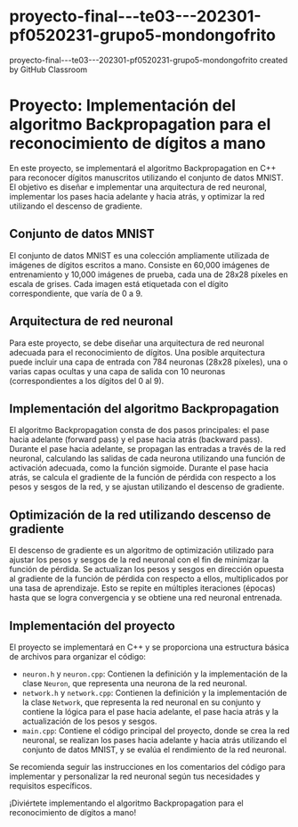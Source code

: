 # proyecto-final---te03---202301-pf0520231-grupo5-mondongofrito
proyecto-final---te03---202301-pf0520231-grupo5-mondongofrito created by GitHub Classroom
# Proyecto: Implementación del algoritmo Backpropagation para el reconocimiento de dígitos a mano

En este proyecto, se implementará el algoritmo Backpropagation en C++ para reconocer dígitos manuscritos utilizando el conjunto de datos MNIST. El objetivo es diseñar e implementar una arquitectura de red neuronal, implementar los pases hacia adelante y hacia atrás, y optimizar la red utilizando el descenso de gradiente.

## Conjunto de datos MNIST

El conjunto de datos MNIST es una colección ampliamente utilizada de imágenes de dígitos escritos a mano. Consiste en 60,000 imágenes de entrenamiento y 10,000 imágenes de prueba, cada una de 28x28 píxeles en escala de grises. Cada imagen está etiquetada con el dígito correspondiente, que varía de 0 a 9.

## Arquitectura de red neuronal

Para este proyecto, se debe diseñar una arquitectura de red neuronal adecuada para el reconocimiento de dígitos. Una posible arquitectura puede incluir una capa de entrada con 784 neuronas (28x28 píxeles), una o varias capas ocultas y una capa de salida con 10 neuronas (correspondientes a los dígitos del 0 al 9).

## Implementación del algoritmo Backpropagation

El algoritmo Backpropagation consta de dos pasos principales: el pase hacia adelante (forward pass) y el pase hacia atrás (backward pass). Durante el pase hacia adelante, se propagan las entradas a través de la red neuronal, calculando las salidas de cada neurona utilizando una función de activación adecuada, como la función sigmoide. Durante el pase hacia atrás, se calcula el gradiente de la función de pérdida con respecto a los pesos y sesgos de la red, y se ajustan utilizando el descenso de gradiente.

## Optimización de la red utilizando descenso de gradiente

El descenso de gradiente es un algoritmo de optimización utilizado para ajustar los pesos y sesgos de la red neuronal con el fin de minimizar la función de pérdida. Se actualizan los pesos y sesgos en dirección opuesta al gradiente de la función de pérdida con respecto a ellos, multiplicados por una tasa de aprendizaje. Esto se repite en múltiples iteraciones (épocas) hasta que se logra convergencia y se obtiene una red neuronal entrenada.

## Implementación del proyecto

El proyecto se implementará en C++ y se proporciona una estructura básica de archivos para organizar el código:

- `neuron.h` y `neuron.cpp`: Contienen la definición y la implementación de la clase `Neuron`, que representa una neurona de la red neuronal.
- `network.h` y `network.cpp`: Contienen la definición y la implementación de la clase `Network`, que representa la red neuronal en su conjunto y contiene la lógica para el pase hacia adelante, el pase hacia atrás y la actualización de los pesos y sesgos.
- `main.cpp`: Contiene el código principal del proyecto, donde se crea la red neuronal, se realizan los pases hacia adelante y hacia atrás utilizando el conjunto de datos MNIST, y se evalúa el rendimiento de la red neuronal.

Se recomienda seguir las instrucciones en los comentarios del código para implementar y personalizar la red neuronal según tus necesidades y requisitos específicos.

¡Diviértete implementando el algoritmo Backpropagation para el reconocimiento de dígitos a mano!
